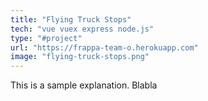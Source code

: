 ```yaml
---
title: "Flying Truck Stops"
tech: "vue vuex express node.js"
type: "#project"
url: "https://frappa-team-o.herokuapp.com"
image: "flying-truck-stops.png"
---
```


This is a sample explanation. Blabla
